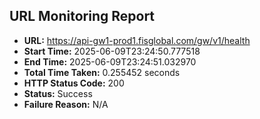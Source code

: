 ## URL Monitoring Report

- **URL:** https://api-gw1-prod1.fisglobal.com/gw/v1/health
- **Start Time:** 2025-06-09T23:24:50.777518
- **End Time:** 2025-06-09T23:24:51.032970
- **Total Time Taken:** 0.255452 seconds
- **HTTP Status Code:** 200
- **Status:** Success
- **Failure Reason:** N/A
